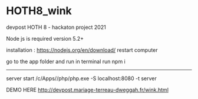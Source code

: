# HOTH8_wink
devpost HOTH 8 - hackaton project 2021

Node js is required 
version 5.2+ 

installation : https://nodejs.org/en/download/
restart computer

go to the app folder and run in terminal run
npm i

-------------

server start
/c/Apps//php/php.exe -S localhost:8080 -t server

DEMO HERE 
http://devpost.mariage-terreau-dweggah.fr/wink.html
